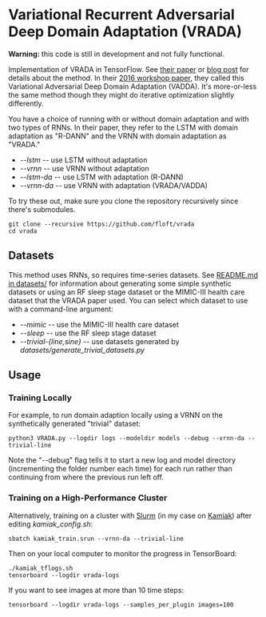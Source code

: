 # Variational Recurrent Adversarial Deep Domain Adaptation (VRADA)

**Warning:** this code is still in development and not fully functional.

Implementation of VRADA in TensorFlow. See
[their paper](https://openreview.net/pdf?id=rk9eAFcxg) or
[blog post](https://wcarvalho.github.io/research/2017/04/23/vrada/) for details
about the method. In their
[2016 workshop paper](https://pdfs.semanticscholar.org/eb6f/50e8a4dc7dafff1fb0dfa4046a46f0c1c3da.pdf),
they called this Variational Adversarial Deep Domain Adaptation (VADDA).  It's
more-or-less the same method though they might do iterative optimization
slightly differently.

You have a choice of running with or without domain adaptation and with two types
of RNNs. In their paper, they refer to the LSTM with domain adaptation as "R-DANN"
and the VRNN with domain adaptation as "VRADA."

 - *--lstm* -- use LSTM without adaptation
 - *--vrnn* -- use VRNN without adaptation
 - *--lstm-da* -- use LSTM with adaptation (R-DANN)
 - *--vrnn-da* -- use VRNN with adaptation (VRADA/VADDA)

To try these out, make sure you clone the repository recursively since there's submodules.

    git clone --recursive https://github.com/floft/vrada
    cd vrada

## Datasets

This method uses RNNs, so requires time-series datasets. See
[README.md in datasets/](https://github.com/floft/vrada/tree/master/datasets)
for information about generating some simple synthetic datasets or using an RF
sleep stage dataset or the MIMIC-III health care dataset that the VRADA paper
used. You can select which dataset to use with a command-line argument:

 - *--mimic* -- use the MIMIC-III health care dataset
 - *--sleep* -- use the RF sleep stage dataset
 - *--trivial-{line,sine}* -- use datasets generated by *datasets/generate_trivial_datasets.py*

## Usage

### Training Locally

For example, to run domain adaption locally using a VRNN on the synthetically
generated "trivial" dataset:

    python3 VRADA.py --logdir logs --modeldir models --debug --vrnn-da --trivial-line

Note the "--debug" flag tells it to start a new log and model directory
(incrementing the folder number each time) for each run rather than continuing
from where the previous run left off.

### Training on a High-Performance Cluster

Alternatively, training on a cluster with
[Slurm](https://slurm.schedmd.com/overview.html)
(in my case on [Kamiak](https://hpc.wsu.edu/)) after editing
*kamiak_config.sh*:

    sbatch kamiak_train.srun --vrnn-da --trivial-line

Then on your local computer to monitor the progress in TensorBoard:

    ./kamiak_tflogs.sh
    tensorboard --logdir vrada-logs

If you want to see images at more than 10 time steps:

    tensorboard --logdir vrada-logs --samples_per_plugin images=100